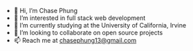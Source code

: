 - 👋 Hi, I’m Chase Phung
- 👀 I’m interested in full stack web development
- 🌱 I’m currently studying at the University of California, Irvine
- 💞️ I’m looking to collaborate on open source projects
- 📫 Reach me at chasephung13@gmail.com

<!---
cphung913/cphung913 is a ✨ special ✨ repository because its `README.md` (this file) appears on your GitHub profile.
You can click the Preview link to take a look at your changes.
--->
